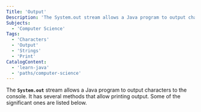 ```yaml
---
Title: 'Output'
Description: 'The System.out stream allows a Java program to output characters to the console.'
Subjects:
  - 'Computer Science'
Tags:
  - 'Characters'
  - 'Output'
  - 'Strings'
  - 'Print'
CatalogContent:
  - 'learn-java'
  - 'paths/computer-science'
---
```


The **`System.out`** stream allows a Java program to output characters to the console. It has several methods that allow printing output. Some of the significant ones are listed below.
